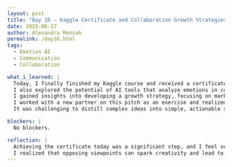 ```yaml
---
layout: post
title: "Day 16 – Kaggle Certificate and Collaboration Growth Strategies"  
date: 2025-06-17  
author: Alexandra Mensah  
permalink: /day16.html  
tags:  
  - Emotion AI    
  - Communication  
  - Collaboration  

what_i_learned: |  
  Today, I finally finished my Kaggle course and received a certificate. I learned a lot from this course and am very glad I started it.  
  I also explored the potential of AI tools that analyze emotions in communication for a mock presentation, particularly in email interactions. I learned how to pitch an idea that addresses critical workplace challenges, especially for neurodivergent individuals who face unique communication barriers.  
  I gained insights into developing a growth strategy, focusing on market penetration, user retention, and inclusivity in product development.  
  I worked with a new partner on this pitch as an exercise and realized that aligning different perspectives while brainstorming solutions for neurodivergent individuals required extra effort to ensure inclusivity and empathy.  
  It was challenging to distill complex ideas into simple, actionable strategies, especially when addressing both business and social impact goals.

blockers: |  
  No blockers.  

reflection: |  
  Achieving the certificate today was a significant step, and I feel very accomplished. Collaborating with someone who doesn’t share the same views as me was a unique and enlightening experience. While it brought moments of disagreement, it also opened my mind to fresh perspectives.  
  I realized that opposing viewpoints can spark creativity and lead to well-rounded solutions. This process reminded me that good products and ideas often happen when different minds come together, challenge assumptions, and focus on a shared goal. Overall, I enjoyed today and learned the foundation of creating a good product.  
---
```

